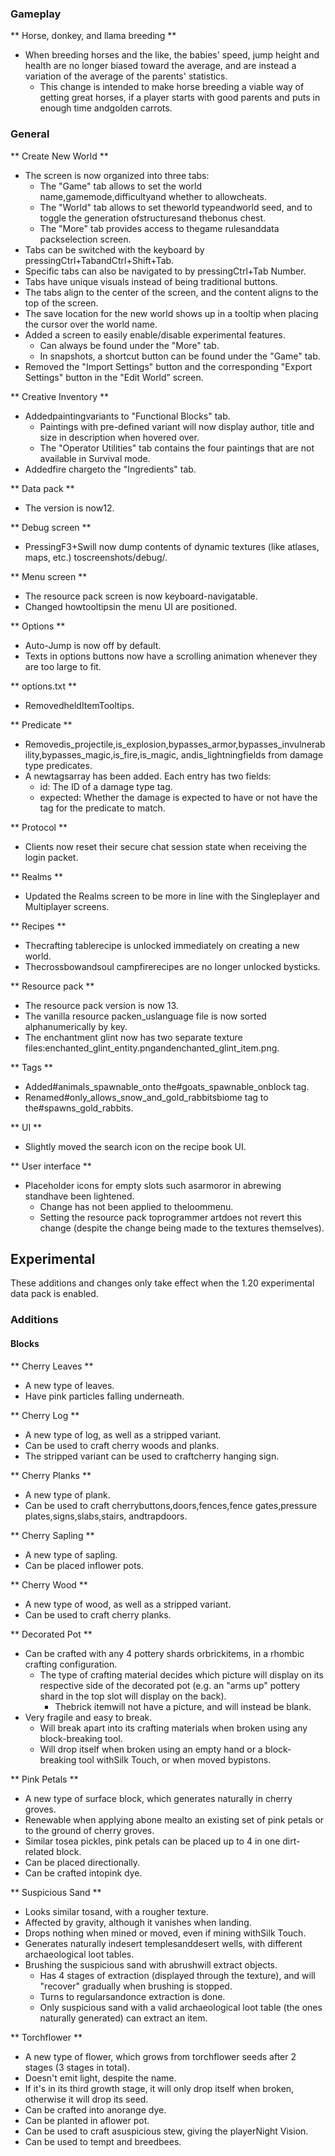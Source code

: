 ### Gameplay
** Horse, donkey, and llama breeding **
- When breeding horses and the like, the babies' speed, jump height and health are no longer biased toward the average, and are instead a variation of the average of the parents' statistics.
	- This change is intended to make horse breeding a viable way of getting great horses, if a player starts with good parents and puts in enough time andgolden carrots.

### General
** Create New World **
- The screen is now organized into three tabs:
	- The "Game" tab allows to set the world name,gamemode,difficultyand whether to allowcheats.
	- The "World" tab allows to set theworld typeandworld seed, and to toggle the generation ofstructuresand thebonus chest.
	- The "More" tab provides access to thegame rulesanddata packselection screen.
- Tabs can be switched with the keyboard by pressingCtrl+TabandCtrl+Shift+Tab.
- Specific tabs can also be navigated to by pressingCtrl+Tab Number.
- Tabs have unique visuals instead of being traditional buttons.
- The tabs align to the center of the screen, and the content aligns to the top of the screen.
- The save location for the new world shows up in a tooltip when placing the cursor over the world name.
- Added a screen to easily enable/disable experimental features.
	- Can always be found under the "More" tab.
	- In snapshots, a shortcut button can be found under the "Game" tab.
- Removed the "Import Settings" button and the corresponding "Export Settings" button in the "Edit World” screen.

** Creative Inventory **
- Addedpaintingvariants to "Functional Blocks" tab.
	- Paintings with pre-defined variant will now display author, title and size in description when hovered over.
	- The "Operator Utilities" tab contains the four paintings that are not available in Survival mode.
- Addedfire chargeto the "Ingredients" tab.

** Data pack **
- The version is now12.

** Debug screen **
- PressingF3+Swill now dump contents of dynamic textures (like atlases, maps, etc.) toscreenshots/debug/.

** Menu screen **
- The resource pack screen is now keyboard-navigatable.
- Changed howtooltipsin the menu UI are positioned.

** Options **
- Auto-Jump is now off by default.
- Texts in options buttons now have a scrolling animation whenever they are too large to fit.

** options.txt **
- RemovedheldItemTooltips.

** Predicate **
- Removedis_projectile,is_explosion,bypasses_armor,bypasses_invulnerability,bypasses_magic,is_fire,is_magic, andis_lightningfields from damage type predicates.
- A newtagsarray has been added. Each entry has two fields:
	- id: The ID of a damage type tag.
	- expected: Whether the damage is expected to have or not have the tag for the predicate to match.

** Protocol **
- Clients now reset their secure chat session state when receiving the login packet.

** Realms **
- Updated the Realms screen to be more in line with the Singleplayer and Multiplayer screens.

** Recipes **
- Thecrafting tablerecipe is unlocked immediately on creating a new world.
- Thecrossbowandsoul campfirerecipes are no longer unlocked bysticks.

** Resource pack **
- The resource pack version is now 13.
- The vanilla resource packen_uslanguage file is now sorted alphanumerically by key.
- The enchantment glint now has two separate texture files:enchanted_glint_entity.pngandenchanted_glint_item.png.

** Tags **
- Added#animals_spawnable_onto the#goats_spawnable_onblock tag.
- Renamed#only_allows_snow_and_gold_rabbitsbiome tag to the#spawns_gold_rabbits.

** UI **
- Slightly moved the search icon on the recipe book UI.

** User interface **
- Placeholder icons for empty slots such asarmoror in abrewing standhave been lightened.
	- Change has not been applied to theloommenu.
	- Setting the resource pack toprogrammer artdoes not revert this change (despite the change being made to the textures themselves).

## Experimental
These additions and changes only take effect when the 1.20 experimental data pack is enabled.

### Additions
#### Blocks
** Cherry Leaves **
- A new type of leaves.
- Have pink particles falling underneath.

** Cherry Log **
- A new type of log, as well as a stripped variant.
- Can be used to craft cherry woods and planks.
- The stripped variant can be used to craftcherry hanging sign.

** Cherry Planks **
- A new type of plank.
- Can be used to craft cherrybuttons,doors,fences,fence gates,pressure plates,signs,slabs,stairs, andtrapdoors.

** Cherry Sapling **
- A new type of sapling.
- Can be placed inflower pots.

** Cherry Wood **
- A new type of wood, as well as a stripped variant.
- Can be used to craft cherry planks.

** Decorated Pot **
- Can be crafted with any 4 pottery shards orbrickitems, in a rhombic crafting configuration.
	- The type of crafting material decides which picture will display on its respective side of the decorated pot (e.g. an "arms up" pottery shard in the top slot will display on the back).
		- Thebrick itemwill not have a picture, and will instead be blank.
- Very fragile and easy to break.
	- Will break apart into its crafting materials when broken using any block-breaking tool.
	- Will drop itself when broken using an empty hand or a block-breaking tool withSilk Touch, or when moved bypistons.

** Pink Petals **
- A new type of surface block, which generates naturally in cherry groves.
- Renewable when applying abone mealto an existing set of pink petals or to the ground of cherry groves.
- Similar tosea pickles, pink petals can be placed up to 4 in one dirt-related block.
- Can be placed directionally.
- Can be crafted intopink dye.

** Suspicious Sand **
- Looks similar tosand, with a rougher texture.
- Affected by gravity, although it vanishes when landing.
- Drops nothing when mined or moved, even if mining withSilk Touch.
- Generates naturally indesert templesanddesert wells, with different archaeological loot tables.
- Brushing the suspicious sand with abrushwill extract objects.
	- Has 4 stages of extraction (displayed through the texture), and will "recover" gradually when brushing is stopped.
	- Turns to regularsandonce extraction is done.
	- Only suspicious sand with a valid archaeological loot table (the ones naturally generated) can extract an item.

** Torchflower **
- A new type of flower, which grows from torchflower seeds after 2 stages (3 stages in total).
- Doesn't emit light, despite the name.
- If it's in its third growth stage, it will only drop itself when broken, otherwise it will drop its seed.
- Can be crafted into anorange dye.
- Can be planted in aflower pot.
- Can be used to craft asuspicious stew, giving the playerNight Vision.
- Can be used to tempt and breedbees.

